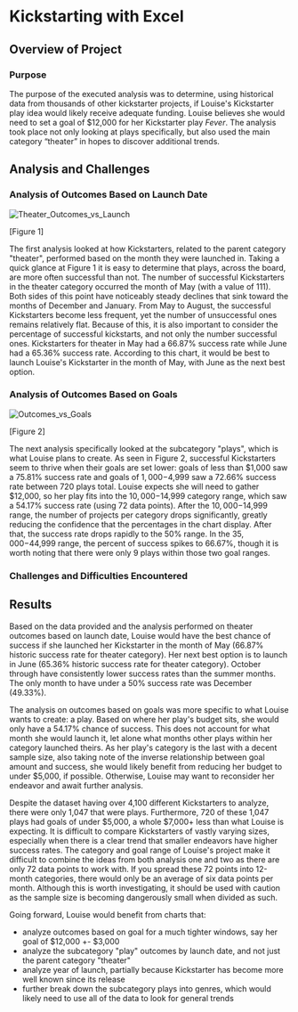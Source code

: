 # Kickstarting with Excel

## Overview of Project

### Purpose
The purpose of the executed analysis was to determine, using historical data from thousands of other kickstarter projects, if Louise's Kickstarter play idea would likely receive adequate funding. Louise believes she would need to set a goal of $12,000 for her Kickstarter play *Fever*. The analysis took place not only looking at plays specifically, but also used the main category “theater” in hopes to discover additional trends.
## Analysis and Challenges

### Analysis of Outcomes Based on Launch Date
![Theater_Outcomes_vs_Launch](https://user-images.githubusercontent.com/92493572/139604848-c1e9b854-c85d-40df-aeaa-7a668b2370a3.png)

[Figure 1]

The first analysis looked at how Kickstarters, related to the parent category "theater", performed based on the month they were launched in. Taking a quick glance at Figure 1 it is easy to determine that plays, across the board, are more often successful than not. The number of successful Kickstarters in the theater category occurred the month of May (with a value of 111). Both sides of this point have noticeably steady declines that sink toward the months of December and January. From May to August, the successful Kickstarters become less frequent, yet the number of unsuccessful ones remains relatively flat. Because of this, it is also important to consider the percentage of successful kickstarts, and not only the number successful ones. Kickstarters for theater in May had a 66.87% success rate while June had a 65.36% success rate. According to this chart, it would be best to launch Louise's Kickstarter in the month of May, with June as the next best option.
### Analysis of Outcomes Based on Goals
![Outcomes_vs_Goals](https://user-images.githubusercontent.com/92493572/139605011-da78ff10-346e-41b7-9be8-3d0b70382766.png)

[Figure 2]

The next analysis specifically looked at the subcategory "plays", which is what Louise plans to create. As seen in Figure 2, successful Kickstarters seem to thrive when their goals are set lower: goals of less than $1,000 saw a 75.81% success rate and goals of $1,000-$4,999 saw a 72.66% success rate between 720 plays total. Louise expects she will need to gather $12,000, so her play fits into the $10,000-$14,999 category range, which saw a 54.17% success rate (using 72 data points). After the $10,000-$14,999 range, the number of projects per category drops significantly, greatly reducing the confidence that the percentages in the chart display. After that, the success rate drops rapidly to the 50% range. In the $35,000-$44,999 range, the percent of success spikes to 66.67%, though it is worth noting that there were only 9 plays within those two goal ranges.
### Challenges and Difficulties Encountered

## Results
Based on the data provided and the analysis performed on theater outcomes based on launch date, Louise would have the best chance of success if she launched her Kickstarter in the month of May (66.87% historic success rate for theater category). Her next best option is to launch in June (65.36% historic success rate for theater category). October through have consistently lower success rates than the summer months. The only month to have under a 50% success rate was December (49.33%).

The analysis on outcomes based on goals was more specific to what Louise wants to create: a play. Based on where her play's budget sits, she would only have a 54.17% chance of success. This does not account for what month she would launch it, let alone what months other plays within her category launched theirs. As her play's category is the last with a decent sample size, also taking note of the inverse relationship between goal amount and success, she would likely benefit from reducing her budget to under $5,000, if possible. Otherwise, Louise may want to reconsider her endeavor and await further analysis.

Despite the dataset having over 4,100 different Kickstarters to analyze, there were only 1,047 that were plays. Furthermore, 720 of these 1,047 plays had goals of under $5,000, a whole $7,000+ less than what Louise is expecting. It is difficult to compare Kickstarters of vastly varying sizes, especially when there is a clear trend that smaller endeavors have higher success rates. The category and goal range of Louise's project make it difficult to combine the ideas from both analysis one and two as there are only 72 data points to work with. If you spread these 72 points into 12-month categories, there would only be an average of six data points per month. Although this is worth investigating, it should be used with caution as the sample size is becoming dangerously small when divided as such.

Going forward, Louise would benefit from charts that:
 - analyze outcomes based on goal for a much tighter windows, say her goal of $12,000 +- $3,000
 - analyze the subcategory "play" outcomes by launch date, and not just the parent category "theater"
 - analyze year of launch, partially because Kickstarter has become more well known since its release
 - further break down the subcategory plays into genres, which would likely need to use all of the data to look for general trends
